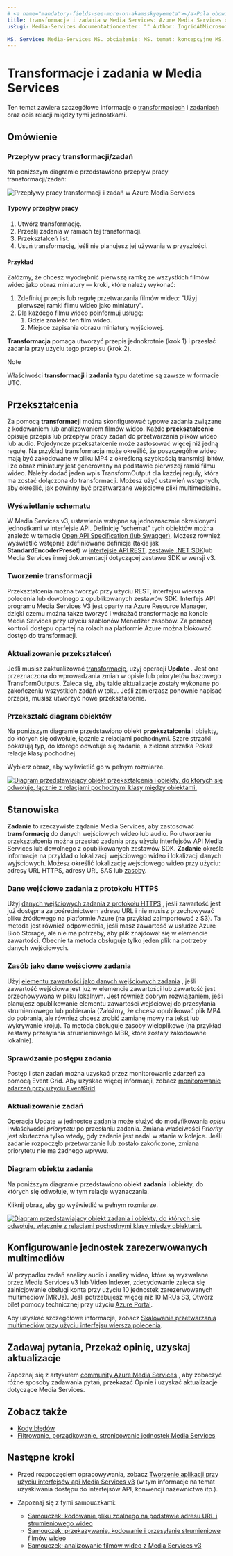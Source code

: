 ```yaml
---
# <a name="mandatory-fields-see-more-on-akamsskyeyemeta"></a>Pola obowiązkowe. Zobacz więcej na temat aka.ms/skyeye/meta.
title: transformacje i zadania w Media Services: Azure Media Services opis: informacje na temat tworzenia transformacji, aby opisać reguły przetwarzania filmów wideo w Azure Media Services.
usługi: Media-Services documentationcenter: "" Author: IngridAtMicrosoft Manager: femila Editor: ""

MS. Service: Media-Services MS. obciążenie: MS. temat: koncepcyjne MS. Date: 08/19/2019 MS. Author: inhenkel
---
```


# <a name="transforms-and-jobs-in-media-services"></a>Transformacje i zadania w Media Services

Ten temat zawiera szczegółowe informacje o [transformacjech](/rest/api/media/transforms) i [zadaniach](/rest/api/media/jobs) oraz opis relacji między tymi jednostkami.

## <a name="overview"></a>Omówienie

### <a name="transformsjobs-workflow"></a>Przepływ pracy transformacji/zadań

Na poniższym diagramie przedstawiono przepływ pracy transformacji/zadań:

![Przepływy pracy transformacji i zadań w Azure Media Services](./media/encoding/transforms-jobs.png)

#### <a name="typical-workflow"></a>Typowy przepływ pracy

1. Utwórz transformację.
2. Prześlij zadania w ramach tej transformacji.
3. Przekształceń list.
4. Usuń transformację, jeśli nie planujesz jej używania w przyszłości.

#### <a name="example"></a>Przykład

Załóżmy, że chcesz wyodrębnić pierwszą ramkę ze wszystkich filmów wideo jako obraz miniatury — kroki, które należy wykonać:

1. Zdefiniuj przepis lub regułę przetwarzania filmów wideo: "Użyj pierwszej ramki filmu wideo jako miniatury".
2. Dla każdego filmu wideo poinformuj usługę:
    1. Gdzie znaleźć ten film wideo.
    2. Miejsce zapisania obrazu miniatury wyjściowej.

**Transformacja** pomaga utworzyć przepis jednokrotnie (krok 1) i przesłać zadania przy użyciu tego przepisu (krok 2).

> [!NOTE]
> Właściwości **transformacji** i **zadania** typu datetime są zawsze w formacie UTC.

## <a name="transforms"></a>Przekształcenia

Za pomocą **transformacji** można skonfigurować typowe zadania związane z kodowaniem lub analizowaniem filmów wideo. Każde **przekształcenie** opisuje przepis lub przepływ pracy zadań do przetwarzania plików wideo lub audio. Pojedyncze przekształcenie może zastosować więcej niż jedną regułę. Na przykład transformacja może określić, że poszczególne wideo mają być zakodowane w pliku MP4 z określoną szybkością transmisji bitów, i że obraz miniatury jest generowany na podstawie pierwszej ramki filmu wideo. Należy dodać jeden wpis TransformOutput dla każdej reguły, która ma zostać dołączona do transformacji. Możesz użyć ustawień wstępnych, aby określić, jak powinny być przetwarzane wejściowe pliki multimedialne.

### <a name="viewing-schema"></a>Wyświetlanie schematu

W Media Services v3, ustawienia wstępne są jednoznacznie określonymi jednostkami w interfejsie API. Definicję "schemat" tych obiektów można znaleźć w temacie [Open API Specification (lub Swagger)](https://github.com/Azure/azure-rest-api-specs/tree/master/specification/mediaservices/resource-manager/Microsoft.Media/stable/2018-07-01). Możesz również wyświetlić wstępnie zdefiniowane definicje (takie jak **StandardEncoderPreset**) w [interfejsie API REST](/rest/api/media/transforms/createorupdate#standardencoderpreset), [zestawie .NET SDK](/dotnet/api/microsoft.azure.management.media.models.standardencoderpreset?view=azure-dotnet)lub Media Services innej dokumentacji dotyczącej zestawu SDK w wersji v3.

### <a name="creating-transforms"></a>Tworzenie transformacji

Przekształcenia można tworzyć przy użyciu REST, interfejsu wiersza polecenia lub dowolnego z opublikowanych zestawów SDK. Interfejs API programu Media Services V3 jest oparty na Azure Resource Manager, dzięki czemu można także tworzyć i wdrażać transformacje na koncie Media Services przy użyciu szablonów Menedżer zasobów. Za pomocą kontroli dostępu opartej na rolach na platformie Azure można blokować dostęp do transformacji.

### <a name="updating-transforms"></a>Aktualizowanie przekształceń

Jeśli musisz zaktualizować [transformację](/rest/api/media/transforms), użyj operacji **Update** . Jest ona przeznaczona do wprowadzania zmian w opisie lub priorytetów bazowego TransformOutputs. Zaleca się, aby takie aktualizacje zostały wykonane po zakończeniu wszystkich zadań w toku. Jeśli zamierzasz ponownie napisać przepis, musisz utworzyć nowe przekształcenie.

### <a name="transform-object-diagram"></a>Przekształć diagram obiektów

Na poniższym diagramie przedstawiono obiekt **przekształcenia** i obiekty, do których się odwołuje, łącznie z relacjami pochodnymi. Szare strzałki pokazują typ, do którego odwołuje się zadanie, a zielona strzałka Pokaż relacje klasy pochodnej.

Wybierz obraz, aby wyświetlić go w pełnym rozmiarze.  

[![Diagram przedstawiający obiekt przekształcenia i obiekty, do których się odwołuje, łącznie z relacjami pochodnymi klasy między obiektami.](./media/api-diagrams/transform-small.png)](./media/api-diagrams/transform-large.png#lightbox)

## <a name="jobs"></a>Stanowiska

**Zadanie** to rzeczywiste żądanie Media Services, aby zastosować **transformację** do danych wejściowych wideo lub audio. Po utworzeniu przekształcenia można przesłać zadania przy użyciu interfejsów API Media Services lub dowolnego z opublikowanych zestawów SDK. **Zadanie** określa informacje na przykład o lokalizacji wejściowego wideo i lokalizacji danych wyjściowych. Możesz określić lokalizację wejściowego wideo przy użyciu: adresy URL HTTPS, adresy URL SAS lub [zasoby](/rest/api/media/assets).  

### <a name="job-input-from-https"></a>Dane wejściowe zadania z protokołu HTTPS

Użyj [danych wejściowych zadania z protokołu HTTPS](job-input-from-http-how-to.md) , jeśli zawartość jest już dostępna za pośrednictwem adresu URL i nie musisz przechowywać pliku źródłowego na platformie Azure (na przykład zaimportować z S3). Ta metoda jest również odpowiednia, jeśli masz zawartość w usłudze Azure Blob Storage, ale nie ma potrzeby, aby plik znajdował się w elemencie zawartości. Obecnie ta metoda obsługuje tylko jeden plik na potrzeby danych wejściowych.

### <a name="asset-as-job-input"></a>Zasób jako dane wejściowe zadania

Użyj [elementu zawartości jako danych wejściowych zadania](job-input-from-local-file-how-to.md) , jeśli zawartość wejściowa jest już w elemencie zawartości lub zawartość jest przechowywana w pliku lokalnym. Jest również dobrym rozwiązaniem, jeśli planujesz opublikowanie elementu zawartości wejściowej do przesyłania strumieniowego lub pobierania (Załóżmy, że chcesz opublikować plik MP4 do pobrania, ale również chcesz zrobić zamianę mowy na tekst lub wykrywanie kroju). Ta metoda obsługuje zasoby wieloplikowe (na przykład zestawy przesyłania strumieniowego MBR, które zostały zakodowane lokalnie).

### <a name="checking-job-progress"></a>Sprawdzanie postępu zadania

Postęp i stan zadań można uzyskać przez monitorowanie zdarzeń za pomocą Event Grid. Aby uzyskać więcej informacji, zobacz [monitorowanie zdarzeń przy użyciu EventGrid](job-state-events-cli-how-to.md).

### <a name="updating-jobs"></a>Aktualizowanie zadań

Operacja Update w jednostce [zadania](/rest/api/media/jobs) może służyć do modyfikowania *opisu* i właściwości *priorytetu* po przesłaniu zadania. Zmiana właściwości *Priority* jest skuteczna tylko wtedy, gdy zadanie jest nadal w stanie w kolejce. Jeśli zadanie rozpoczęło przetwarzanie lub zostało zakończone, zmiana priorytetu nie ma żadnego wpływu.

### <a name="job-object-diagram"></a>Diagram obiektu zadania

Na poniższym diagramie przedstawiono obiekt **zadania** i obiekty, do których się odwołuje, w tym relacje wyznaczania.

Kliknij obraz, aby go wyświetlić w pełnym rozmiarze.  

[![Diagram przedstawiający obiekt zadania i obiekty, do których się odwołuje, włącznie z relacjami pochodnymi klasy między obiektami.](./media/api-diagrams/job-small.png)](./media/api-diagrams/job-large.png#lightbox)

## <a name="configure-media-reserved-units"></a>Konfigurowanie jednostek zarezerwowanych multimediów

W przypadku zadań analizy audio i analizy wideo, które są wyzwalane przez Media Services v3 lub Video Indexer, zdecydowanie zaleca się zainicjowanie obsługi konta przy użyciu 10 jednostek zarezerwowanych multimediów (MRUs). Jeśli potrzebujesz więcej niż 10 MRUs S3, Otwórz bilet pomocy technicznej przy użyciu [Azure Portal](https://portal.azure.com/).

Aby uzyskać szczegółowe informacje, zobacz [Skalowanie przetwarzania multimediów przy użyciu interfejsu wiersza polecenia](media-reserved-units-cli-how-to.md).

## <a name="ask-questions-give-feedback-get-updates"></a>Zadawaj pytania, Przekaż opinię, uzyskaj aktualizacje

Zapoznaj się z artykułem [community Azure Media Services](media-services-community.md) , aby zobaczyć różne sposoby zadawania pytań, przekazać Opinie i uzyskać aktualizacje dotyczące Media Services.

## <a name="see-also"></a>Zobacz także

* [Kody błędów](/rest/api/media/jobs/get#joberrorcode)
* [Filtrowanie, porządkowanie, stronicowanie jednostek Media Services](entities-overview.md)

## <a name="next-steps"></a>Następne kroki

- Przed rozpoczęciem opracowywania, zobacz [Tworzenie aplikacji przy użyciu interfejsów api Media Services v3](media-services-apis-overview.md) (w tym informacje na temat uzyskiwania dostępu do interfejsów API, konwencji nazewnictwa itp.).
- Zapoznaj się z tymi samouczkami:

    - [Samouczek: kodowanie pliku zdalnego na podstawie adresu URL i strumieniowego wideo](stream-files-tutorial-with-rest.md)
    - [Samouczek: przekazywanie, kodowanie i przesyłanie strumieniowe filmów wideo](stream-files-tutorial-with-api.md)
    - [Samouczek: analizowanie filmów wideo z Media Services v3](analyze-videos-tutorial-with-api.md)
